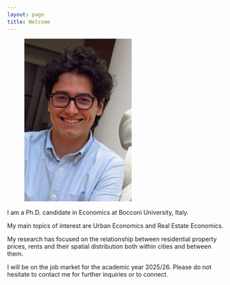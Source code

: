 ```yaml
---
layout: page
title: Welcome
---
```


<div class="fullbleed-banner"></div>

<link rel="stylesheet" href="/assets/css/override.css">

<figure>
  <img src="/assets/images/AlbertoNasiFotoBella2.jpg" alt="Foto profilo" width="250">
</figure>

I am a Ph.D. candidate in Economics at Bocconi University, Italy.


My main topics of interest are Urban Economics and Real Estate Economics.


My research has focused on the relationship between residential property prices, rents and their spatial distribution both within cities and between them.


I will be on the job market for the academic year 2025/26. Please do not hesitate to contact me for further inquiries or to connect.
